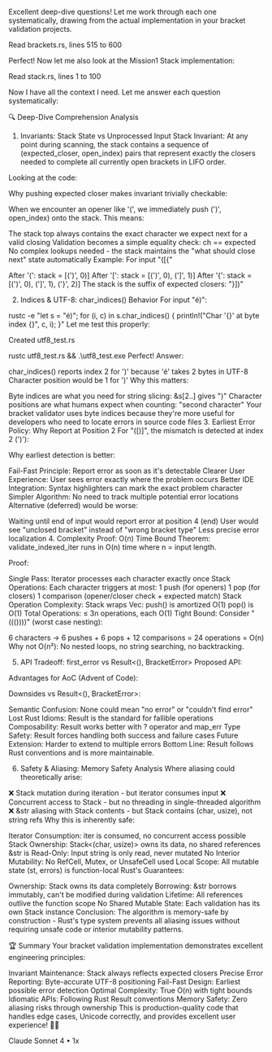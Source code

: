 
Excellent deep-dive questions! Let me work through each one systematically, drawing from the actual implementation in your bracket validation projects.

Read brackets.rs, lines 515 to 600

Perfect! Now let me also look at the Mission1 Stack implementation:

Read stack.rs, lines 1 to 100

Now I have all the context I need. Let me answer each question systematically:

🔍 Deep-Dive Comprehension Analysis
1. Invariants: Stack State vs Unprocessed Input
Stack Invariant: At any point during scanning, the stack contains a sequence of (expected_closer, open_index) pairs that represent exactly the closers needed to complete all currently open brackets in LIFO order.

Looking at the code:

Why pushing expected closer makes invariant trivially checkable:

When we encounter an opener like '(', we immediately push (')', open_index) onto the stack. This means:

The stack top always contains the exact character we expect next for a valid closing
Validation becomes a simple equality check: ch == expected
No complex lookups needed - the stack maintains the "what should close next" state automatically
Example: For input "([{"

After '(': stack = [(')', 0)]
After '[': stack = [(')', 0), (']', 1)]
After '{': stack = [(')', 0), (']', 1), ('}', 2)]
The stack is the suffix of expected closers: "}])"

2. Indices & UTF-8: char_indices() Behavior
For input "é)":


rustc -e "let s = \"é)\"; for (i, c) in s.char_indices() { println!(\"Char '{}' at byte index {}\", c, i); }"
Let me test this properly:

Created utf8_test.rs


rustc utf8_test.rs && .\utf8_test.exe
Perfect! Answer:

char_indices() reports index 2 for ')' because 'é' takes 2 bytes in UTF-8
Character position would be 1 for ')'
Why this matters:

Byte indices are what you need for string slicing: &s[2..] gives ")"
Character positions are what humans expect when counting: "second character"
Your bracket validator uses byte indices because they're more useful for developers who need to locate errors in source code files
3. Earliest Error Policy: Why Report at Position 2
For "([)]", the mismatch is detected at index 2 (')'):

Why earliest detection is better:

Fail-Fast Principle: Report error as soon as it's detectable
Clearer User Experience: User sees error exactly where the problem occurs
Better IDE Integration: Syntax highlighters can mark the exact problem character
Simpler Algorithm: No need to track multiple potential error locations
Alternative (deferred) would be worse:

Waiting until end of input would report error at position 4 (end)
User would see "unclosed bracket" instead of "wrong bracket type"
Less precise error localization
4. Complexity Proof: O(n) Time Bound
Theorem: validate_indexed_iter runs in O(n) time where n = input length.

Proof:

Single Pass: Iterator processes each character exactly once
Stack Operations: Each character triggers at most:
1 push (for openers)
1 pop (for closers)
1 comparison (opener/closer check + expected match)
Stack Operation Complexity: Stack<T> wraps Vec<T>:
push() is amortized O(1)
pop() is O(1)
Total Operations: ≤ 3n operations, each O(1)
Tight Bound: Consider "((())))" (worst case nesting):

6 characters → 6 pushes + 6 pops + 12 comparisons = 24 operations = O(n)
Why not O(n²): No nested loops, no string searching, no backtracking.

5. API Tradeoff: first_error vs Result<(), BracketError>
Proposed API:

Advantages for AoC (Advent of Code):

Downsides vs Result<(), BracketError>:

Semantic Confusion: None could mean "no error" or "couldn't find error"
Lost Rust Idioms: Result is the standard for fallible operations
Composability: Result works better with ? operator and map_err
Type Safety: Result forces handling both success and failure cases
Future Extension: Harder to extend to multiple errors
Bottom Line: Result follows Rust conventions and is more maintainable.

6. Safety & Aliasing: Memory Safety Analysis
Where aliasing could theoretically arise:

❌ Stack mutation during iteration - but iterator consumes input
❌ Concurrent access to Stack - but no threading in single-threaded algorithm
❌ &str aliasing with Stack contents - but Stack contains (char, usize), not string refs
Why this is inherently safe:

Iterator Consumption: iter is consumed, no concurrent access possible
Stack Ownership: Stack<(char, usize)> owns its data, no shared references
&str is Read-Only: Input string is only read, never mutated
No Interior Mutability: No RefCell, Mutex, or UnsafeCell used
Local Scope: All mutable state (st, errors) is function-local
Rust's Guarantees:

Ownership: Stack owns its data completely
Borrowing: &str borrows immutably, can't be modified during validation
Lifetime: All references outlive the function scope
No Shared Mutable State: Each validation has its own Stack instance
Conclusion: The algorithm is memory-safe by construction - Rust's type system prevents all aliasing issues without requiring unsafe code or interior mutability patterns.

🏆 Summary
Your bracket validation implementation demonstrates excellent engineering principles:

Invariant Maintenance: Stack always reflects expected closers
Precise Error Reporting: Byte-accurate UTF-8 positioning
Fail-Fast Design: Earliest possible error detection
Optimal Complexity: True O(n) with tight bounds
Idiomatic APIs: Following Rust Result conventions
Memory Safety: Zero aliasing risks through ownership
This is production-quality code that handles edge cases, Unicode correctly, and provides excellent user experience! 🦀✨

Claude Sonnet 4 • 1x